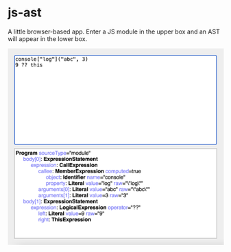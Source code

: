 # js-ast

A little browser-based app. Enter a JS module in the upper box and an AST will appear in the lower box.

![Screenshot](/docs/screenshot.png?raw=true)

